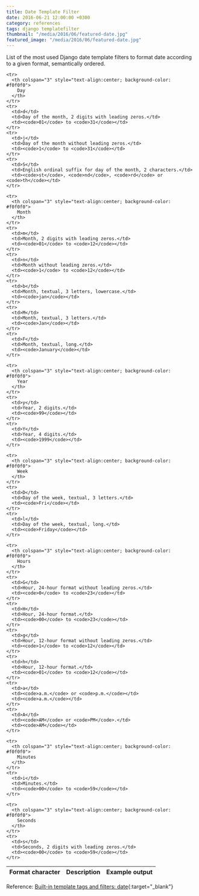 ```yaml
---
title: Date Template Filter
date: 2016-06-21 12:00:00 +0300
category: references
tags: django templatefilter
thumbnail: "/media/2016/06/featured-date.jpg"
featured_image: "/media/2016/06/featured-date.jpg"
---
```


List of the most used Django date template filters to format date according to a given format, semantically ordered.

<table style="width: 100%">
  <thead>
    <tr>
      <th>Format character</th>
      <th>Description</th>
      <th>Example output</th>
    </tr>
  </thead>
  <tbody>

    <tr>
      <th colspan="3" style="text-align:center; background-color: #f0f0f0">
        Day
      </th>
    </tr>
    <tr>
      <td>d</td>
      <td>Day of the month, 2 digits with leading zeros.</td>
      <td><code>01</code> to <code>31</code></td>
    </tr>
    <tr>
      <td>j</td>
      <td>Day of the month without leading zeros.</td>
      <td><code>1</code> to <code>31</code></td>
    </tr>
    <tr>
      <td>S</td>
      <td>English ordinal suffix for day of the month, 2 characters.</td>
      <td><code>st</code>, <code>nd</code>, <code>rd</code> or <code>th</code></td>
    </tr>

    <tr>
      <th colspan="3" style="text-align:center; background-color: #f0f0f0">
        Month
      </th>
    </tr>
    <tr>
      <td>m</td>
      <td>Month, 2 digits with leading zeros.</td>
      <td><code>01</code> to <code>12</code></td>
    </tr>
    <tr>
      <td>n</td>
      <td>Month without leading zeros.</td>
      <td><code>1</code> to <code>12</code></td>
    </tr>
    <tr>
      <td>b</td>
      <td>Month, textual, 3 letters, lowercase.</td>
      <td><code>jan</code></td>
    </tr>
    <tr>
      <td>M</td>
      <td>Month, textual, 3 letters.</td>
      <td><code>Jan</code></td>
    </tr>
    <tr>
      <td>F</td>
      <td>Month, textual, long.</td>
      <td><code>January</code></td>
    </tr>

    <tr>
      <th colspan="3" style="text-align:center; background-color: #f0f0f0">
        Year
      </th>
    </tr>
    <tr>
      <td>y</td>
      <td>Year, 2 digits.</td>
      <td><code>99</code></td>
    </tr>
    <tr>
      <td>Y</td>
      <td>Year, 4 digits.</td>
      <td><code>1999</code></td>
    </tr>

    <tr>
      <th colspan="3" style="text-align:center; background-color: #f0f0f0">
        Week
      </th>
    </tr>
    <tr>
      <td>D</td>
      <td>Day of the week, textual, 3 letters.</td>
      <td><code>Fri</code></td>
    </tr>
    <tr>
      <td>l</td>
      <td>Day of the week, textual, long.</td>
      <td><code>Friday</code></td>
    </tr>

    <tr>
      <th colspan="3" style="text-align:center; background-color: #f0f0f0">
        Hours
      </th>
    </tr>
    <tr>
      <td>G</td>
      <td>Hour, 24-hour format without leading zeros.</td>
      <td><code>0</code> to <code>23</code></td>
    </tr>
    <tr>
      <td>H</td>
      <td>Hour, 24-hour format.</td>
      <td><code>00</code> to <code>23</code></td>
    </tr>
    <tr>
      <td>g</td>
      <td>Hour, 12-hour format without leading zeros.</td>
      <td><code>1</code> to <code>12</code></td>
    </tr>
    <tr>
      <td>h</td>
      <td>Hour, 12-hour format.</td>
      <td><code>01</code> to <code>12</code></td>
    </tr>
    <tr>
      <td>a</td>
      <td><code>a.m.</code> or <code>p.m.</code></td>
      <td><code>a.m.</code></td>
    </tr>
    <tr>
      <td>A</td>
      <td><code>AM</code> or <code>PM</code>.</td>
      <td><code>AM</code></td>
    </tr>

    <tr>
      <th colspan="3" style="text-align:center; background-color: #f0f0f0">
        Minutes
      </th>
    </tr>
    <tr>
      <td>i</td>
      <td>Minutes.</td>
      <td><code>00</code> to <code>59</code></td>
    </tr>

    <tr>
      <th colspan="3" style="text-align:center; background-color: #f0f0f0">
        Seconds
      </th>
    </tr>
    <tr>
      <td>s</td>
      <td>Seconds, 2 digits with leading zeros.</td>
      <td><code>00</code> to <code>59</code></td>
    </tr>

  </tbody>
</table>

Reference: [Built-in template tags and filters: date](https://docs.djangoproject.com/en/1.9/ref/templates/builtins/#date){:target="_blank"}
